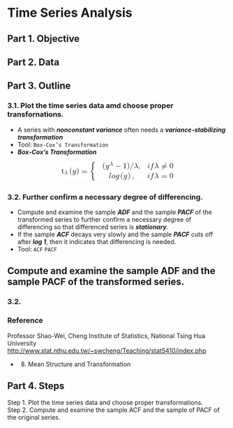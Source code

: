 # Time Series Analysis
## Part 1. Objective
## Part 2. Data
## Part 3. Outline
### 3.1. Plot the time series data amd choose proper transfornations.
- A series with ***nonconstant variance*** often needs a ***variance-stabilizing transformation***
- Tool: ```Box-Cox’s Transformation```
- ***Box-Cox’s Transformation*** 

<div align=center><img src="https://github.com/lclh813/Time_Series_Analysis/blob/master/CodeCogsEqn.png"/></div>

### 3.2. Further confirm a necessary degree of differencing.
- Compute and examine the sample ***ADF*** and the sample ***PACF*** of the transformed series to further confirm a necessary degree of differencing so that differenced series is ***stationary***.
- If the sample ***ACF*** decays very slowly and the sample ***PACF*** cuts off after ***lag 1***, then it indicates that differencing is needed.
- Tool: ```ACF``` ```PACF```

Compute and examine the sample ADF and the sample PACF of the transformed series.
- 



### 3.2. 

### Reference
Professor Shao-Wei, Cheng
Institute of Statistics, National Tsing Hua University
http://www.stat.nthu.edu.tw/~swcheng/Teaching/stat5410/index.php
- 08. Mean Structure and Transformation




## Part 4. Steps

Step 1. Plot the time series data and choose proper transformations.  
Step 2. Compute and examine the sample ACF and the sample of PACF of the original series.
